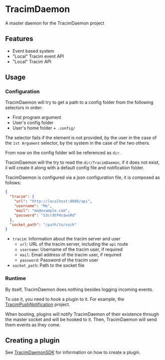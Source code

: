 # TracimDaemon

A master daemon for the TracimDaemon project

## Features

- Event based system
- "Local" Tracim event API
- "Local" Tracim API

## Usage

### Configuration

TracimDaemon will try to get a path to a config folder from the following selectors in order:

- First program argument
- User's config folder
- User's home folder + `.config/`

The selector fails if the element is not provided, by the user in the case of the `1st Argument` selector,
by the system in the case of the two others.

From now on the config folder will be referenced as `dir`.

TracimDaemon will the try to read the `dir/TracimDaemon`, if it does not exist, il will create it
along with a default config file and notification folder.


TracimDaemon is configured via a json configuration file, it is composed as follows:

```json
{
  "tracim": {
    "url": "http://localhost:8080/api",
    "username": "Me",
    "mail": "me@example.com",
    "password": "S3crƎtP4s$woRd"
  },
  "socket_path": "/path/to/sock"
}
```

- `tracim`: Information about the tracim server and user
  - `url`: URL of the tracim server, including the `api` route
  - `username`: Username of the tracim user, if required
  - `mail`: Email address of the tracim user, if required
  - `password`: Password of the tracim user
- `socket_path`: Path to the socket file

### Runtime

By itself, TracimDaemon does nothing besides logging incoming events.

To use it, you need to hook a plugin to it. For example, the [TracimPushNotification](https://github.com/Millefeuille42/TracimPushNotification) project.

When booting, plugins will notify TracimDaemon of their existence through the master socket and will be hooked to it.
Then, TracimDaemon will send them events as they come.

## Creating a plugin

See [TracimDaemonSDK](https://github.com/Millefeuille42/TracimDaemonSDK) for information on how to create a plugin.
